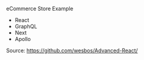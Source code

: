 eCommerce Store Example

- React
- GraphQL
- Next
- Apollo

Source: https://github.com/wesbos/Advanced-React/